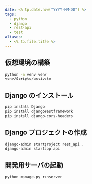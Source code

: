 ```yaml
---
date: <% tp.date.now("YYYY-MM-DD") %>
tags:
  - python
  - django
  - rest-api
  - test
aliases:
  - <% tp.file.title %>
---
```


## 仮想環境の構築

```sh
python -m venv venv
venv/Scripts/activate
```

## Django のインストール

```sh
pip install Django
pip install djangorestframework
pip install django-cors-headers
```

## Django プロジェクトの作成

```sh
django-admin startproject rest_api .
django-admin startapp api
```

## 開発用サーバの起動

```
python manage.py runserver
```
